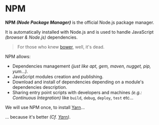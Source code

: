 # NPM

**NPM** _**\(Node Package Manager\)**_  is the official Node.js package manager.

It is automatically installed with Node.js and is used to handle JavaScript _\(browser & Node.js\)_ dependencies.

> For those who knew [bower](https://bower.io/), well, it's dead.

NPM allows:

* Dependencies management _\(just like apt, gem, maven, nugget, pip, yum...\)._
* JavaScript modules creation and publishing.
* Download and install of dependencies depending on a module's dependencies description.
* Sharing entry point scripts with developers and machines _\(e.g.: Continuous Integration\)_ like `build`, `debug`, `deploy`, `test` etc...

We will use NPM once, to install [Yarn](yarn.md)...

... because it's better _\(Cf._ [_Yarn_](yarn.md)_\)_.

